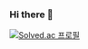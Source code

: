 ### Hi there 👋

[![Solved.ac
프로필](http://mazassumnida.wtf/api/generate_badge?boj=0112leesy)](https://solved.ac/0112leesy)

<!--
**0112leesy/0112leesy** is a ✨ _special_ ✨ repository because its `README.md` (this file) appears on your GitHub profile.

Here are some ideas to get you started:

- 🔭 I’m currently working on ...
- 🌱 I’m currently learning ...
- 👯 I’m looking to collaborate on ...
- 🤔 I’m looking for help with ...
- 💬 Ask me about ...
- 📫 How to reach me: ...
- 😄 Pronouns: ...
- ⚡ Fun fact: ...
-->
